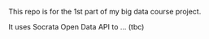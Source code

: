 This repo is for the 1st part of my big data course project.

It uses Socrata Open Data API to ... (tbc)